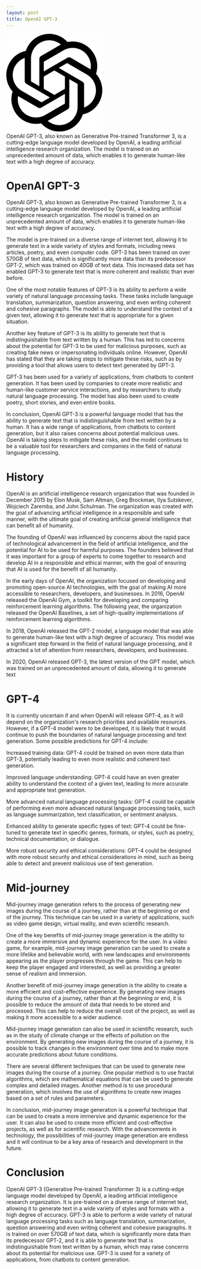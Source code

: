 ```yaml
---
layout: post
title: OpenAI GPT-3
---
```

<div class="row">
    <div class="col-sm-2">
        <img src="/images/gpt-logo.png" alt="OpenAI GPT logo"/>
    </div>
    <div class="col-sm-10">
       OpenAI GPT-3, also known as Generative Pre-trained Transformer 3, is a cutting-edge language model developed by OpenAI, a leading artificial intelligence research organization. The model is trained on an unprecedented amount of data, which enables it to generate human-like text with a high degree of accuracy.
    </div>
</div>

<meta property="og:title" content="OpenAI GPT-3" />
<meta property="og:description" content="OpenAI GPT-3, also known as Generative Pre-trained Transformer 3, is a cutting-edge language model developed by OpenAI. It is trained on an unprecedented amount of data, enabling it to generate human-like text with a high degree of accuracy." />
<meta property="og:type" content="article" />
<meta property="og:url" content="https://blog.released.info/2023/01/13/OpenAI-GPT-3.html" />
<meta property="og:image" content="https://blog.released.info/images/gpt-logo.png" />
<meta property="article:author" content="Released.info Blog Team" />
<meta property="article:published_time" content="2023-01-13" />


# OpenAI GPT-3

OpenAI GPT-3, also known as Generative Pre-trained Transformer 3, is a cutting-edge language model developed by OpenAI,
a leading artificial intelligence research organization. The model is trained on an unprecedented amount of data, which
enables it to generate human-like text with a high degree of accuracy.

The model is pre-trained on a diverse range of internet text, allowing it to generate text in a wide variety of styles
and formats, including news articles, poetry, and even computer code. GPT-3 has been trained on over 570GB of text data,
which is significantly more data than its predecessor GPT-2, which was trained on 40GB of text data. This increased data
set has enabled GPT-3 to generate text that is more coherent and realistic than ever before.

One of the most notable features of GPT-3 is its ability to perform a wide variety of natural language processing tasks.
These tasks include language translation, summarization, question answering, and even writing coherent and cohesive
paragraphs. The model is able to understand the context of a given text, allowing it to generate text that is
appropriate for a given situation.

Another key feature of GPT-3 is its ability to generate text that is indistinguishable from text written by a human.
This has led to concerns about the potential for GPT-3 to be used for malicious purposes, such as creating fake news or
impersonating individuals online. However, OpenAI has stated that they are taking steps to mitigate these risks, such as
by providing a tool that allows users to detect text generated by GPT-3.

GPT-3 has been used for a variety of applications, from chatbots to content generation. It has been used by companies to
create more realistic and human-like customer service interactions, and by researchers to study natural language
processing. The model has also been used to create poetry, short stories, and even entire books.

In conclusion, OpenAI GPT-3 is a powerful language model that has the ability to generate text that is indistinguishable
from text written by a human. It has a wide range of applications, from chatbots to content generation, but it also
raises concerns about potential malicious uses. OpenAI is taking steps to mitigate these risks, and the model continues
to be a valuable tool for researchers and companies in the field of natural language processing.

# History

OpenAI is an artificial intelligence research organization that was founded in December 2015 by Elon Musk, Sam Altman,
Greg Brockman, Ilya Sutskever, Wojciech Zaremba, and John Schulman. The organization was created with the goal of
advancing artificial intelligence in a responsible and safe manner, with the ultimate goal of creating artificial
general intelligence that can benefit all of humanity.

The founding of OpenAI was influenced by concerns about the rapid pace of technological advancement in the field of
artificial intelligence, and the potential for AI to be used for harmful purposes. The founders believed that it was
important for a group of experts to come together to research and develop AI in a responsible and ethical manner, with
the goal of ensuring that AI is used for the benefit of all humanity.

In the early days of OpenAI, the organization focused on developing and promoting open-source AI technologies, with the
goal of making AI more accessible to researchers, developers, and businesses. In 2016, OpenAI released the OpenAI Gym, a
toolkit for developing and comparing reinforcement learning algorithms. The following year, the organization released
the OpenAI Baselines, a set of high-quality implementations of reinforcement learning algorithms.

In 2018, OpenAI released the GPT-2 model, a language model that was able to generate human-like text with a high degree
of accuracy. This model was a significant step forward in the field of natural language processing, and it attracted a
lot of attention from researchers, developers, and businesses.

In 2020, OpenAI released GPT-3, the latest version of the GPT model, which was trained on an unprecedented amount of
data, allowing it to generate text

# GPT-4

It is currently uncertain if and when OpenAI will release GPT-4, as it will depend on the organization's research
priorities and available resources. However, if a GPT-4 model were to be developed, it is likely that it would continue
to push the boundaries of natural language processing and text generation. Some possible predictions for GPT-4 include:

Increased training data: GPT-4 could be trained on even more data than GPT-3, potentially leading to even more realistic
and coherent text generation.

Improved language understanding: GPT-4 could have an even greater ability to understand the context of a given text,
leading to more accurate and appropriate text generation.

More advanced natural language processing tasks: GPT-4 could be capable of performing even more advanced natural
language processing tasks, such as language summarization, text classification, or sentiment analysis.

Enhanced ability to generate specific types of text: GPT-4 could be fine-tuned to generate text in specific genres,
formats, or styles, such as poetry, technical documentation, or dialogue.

More robust security and ethical considerations: GPT-4 could be designed with more robust security and ethical
considerations in mind, such as being able to detect and prevent malicious use of text generation.

# Mid-journey

Mid-journey image generation refers to the process of generating new images during the course of a journey, rather than
at the beginning or end of the journey. This technique can be used in a variety of applications, such as video game
design, virtual reality, and even scientific research.

One of the key benefits of mid-journey image generation is the ability to create a more immersive and dynamic experience
for the user. In a video game, for example, mid-journey image generation can be used to create a more lifelike and
believable world, with new landscapes and environments appearing as the player progresses through the game. This can
help to keep the player engaged and interested, as well as providing a greater sense of realism and immersion.

Another benefit of mid-journey image generation is the ability to create a more efficient and cost-effective experience.
By generating new images during the course of a journey, rather than at the beginning or end, it is possible to reduce
the amount of data that needs to be stored and processed. This can help to reduce the overall cost of the project, as
well as making it more accessible to a wider audience.

Mid-journey image generation can also be used in scientific research, such as in the study of climate change or the
effects of pollution on the environment. By generating new images during the course of a journey, it is possible to
track changes in the environment over time and to make more accurate predictions about future conditions.

There are several different techniques that can be used to generate new images during the course of a journey. One
popular method is to use fractal algorithms, which are mathematical equations that can be used to generate complex and
detailed images. Another method is to use procedural generation, which involves the use of algorithms to create new
images based on a set of rules and parameters.

In conclusion, mid-journey image generation is a powerful technique that can be used to create a more immersive and
dynamic experience for the user. It can also be used to create more efficient and cost-effective projects, as well as
for scientific research. With the advancements in technology, the possibilities of mid-journey image generation are
endless and it will continue to be a key area of research and development in the future.

# Conclusion

OpenAI GPT-3 (Generative Pre-trained Transformer 3) is a cutting-edge language model developed by OpenAI, a leading
artificial intelligence research organization. It is pre-trained on a diverse range of internet text, allowing it to
generate text in a wide variety of styles and formats with a high degree of accuracy. GPT-3 is able to perform a wide
variety of natural language processing tasks such as language translation, summarization, question answering and even
writing coherent and cohesive paragraphs. It is trained on over 570GB of text data, which is significantly more data
than its predecessor GPT-2, and it is able to generate text that is indistinguishable from text written by a human,
which may raise concerns about its potential for malicious use. GPT-3 is used for a variety of applications, from
chatbots to content generation.


